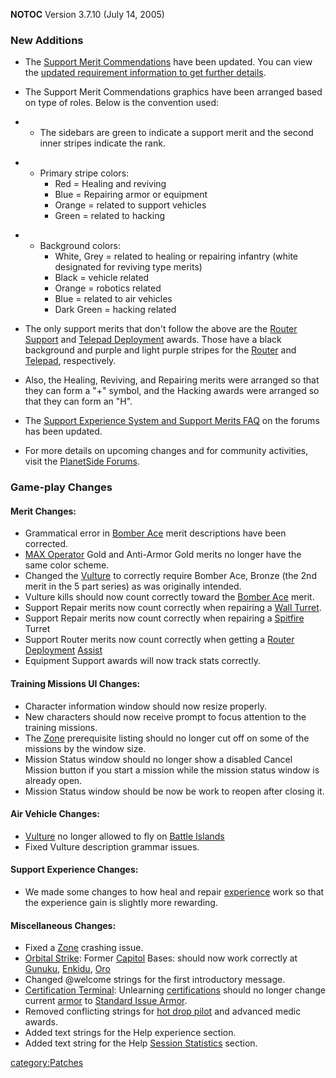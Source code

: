 **NOTOC** Version 3.7.10 (July 14, 2005)

### New Additions

- The [Support Merit
  Commendations](Support_Merit_Commendations.md "wikilink") have been
  updated. You can view the [updated requirement information to get
  further
  details](http://psforums.station.sony.com/ps/board/message?board.id=indevelopment&message.id=7586).

<!-- -->

- The Support Merit Commendations graphics have been arranged based on
  type of roles. Below is the convention used:

<!-- -->

- - The sidebars are green to indicate a support merit and the
    second inner stripes indicate the rank.

<!-- -->

- - Primary stripe colors:
    - Red = Healing and reviving
    - Blue = Repairing armor or equipment
    - Orange = related to support vehicles
    - Green = related to hacking

<!-- -->

- - Background colors:
    - White, Grey = related to healing or repairing infantry
      (white designated for reviving type merits)
    - Black = vehicle related
    - Orange = robotics related
    - Blue = related to air vehicles
    - Dark Green = hacking related

<!-- -->

- The only support merits that don't follow the above are the [Router
  Support](Router_Support.md "wikilink") and [Telepad
  Deployment](Telepad_Deployment.md "wikilink") awards. Those have a
  black background and purple and light purple stripes for the
  [Router](Router.md "wikilink") and [Telepad](Telepad.md "wikilink"),
  respectively.

<!-- -->

- Also, the Healing, Reviving, and Repairing merits were arranged so
  that they can form a "+" symbol, and the Hacking awards were
  arranged so that they can form an "H".

<!-- -->

- The [Support Experience System and Support Merits
  FAQ](http://psforums.station.sony.com/ps/board/message?board.id=faq&message.id=28)
  on the forums has been updated.

<!-- -->

- For more details on upcoming changes and for community activities,
  visit the [PlanetSide Forums](http://psforums.station.sony.com/ps).

### Game-play Changes

#### Merit Changes:

- Grammatical error in [Bomber Ace](Bomber_Ace.md "wikilink") merit
  descriptions have been corrected.
- [MAX Operator](MAX_Operator.md "wikilink") Gold and Anti-Armor Gold
  merits no longer have the same color scheme.
- Changed the [Vulture](Vulture.md "wikilink") to correctly require
  Bomber Ace, Bronze (the 2nd merit in the 5 part series) as was
  originally intended.
- Vulture kills should now count correctly toward the [Bomber
  Ace](Bomber_Ace.md "wikilink") merit.
- Support Repair merits now count correctly when repairing a [Wall
  Turret](Phalanx.md "wikilink").
- Support Repair merits now count correctly when repairing a
  [Spitfire](Spitfire.md "wikilink") Turret
- Support Router merits now count correctly when getting a [Router
  Deployment](Router_Support.md "wikilink") [Assist](Assist.md "wikilink")
- Equipment Support awards will now track stats correctly.

#### Training Missions UI Changes:

- Character information window should now resize properly.
- New characters should now receive prompt to focus attention to the
  training missions.
- The [Zone](Zone.md "wikilink") prerequisite listing should no longer
  cut off on some of the missions by the window size.
- Mission Status window should no longer show a disabled Cancel
  Mission button if you start a mission while the mission status
  window is already open.
- Mission Status window should be now be work to reopen after closing
  it.

#### Air Vehicle Changes:

- [Vulture](Vulture.md "wikilink") no longer allowed to fly on [Battle
  Islands](Battle_Islands.md "wikilink")
- Fixed Vulture description grammar issues.

#### Support Experience Changes:

- We made some changes to how heal and repair
  [experience](experience.md "wikilink") work so that the experience gain
  is slightly more rewarding.

#### Miscellaneous Changes:

- Fixed a [Zone](Zone.md "wikilink") crashing issue.
- [Orbital Strike](Orbital_Strike.md "wikilink"): Former
  [Capitol](Capitol.md "wikilink") Bases: should now work correctly at
  [Gunuku](Gunuku.md "wikilink"), [Enkidu](Enkidu.md "wikilink"),
  [Oro](Oro.md "wikilink")
- Changed @welcome strings for the first introductory message.
- [Certification Terminal](Certification_Terminal.md "wikilink"):
  Unlearning [certifications](certification.md "wikilink") should no
  longer change current [armor](armor.md "wikilink") to [Standard Issue
  Armor](Standard_Exo-Suit.md "wikilink").
- Removed conflicting strings for [hot drop
  pilot](Galaxy_Support_Pilot.md "wikilink") and advanced medic awards.
- Added text strings for the Help experience section.
- Added text string for the Help [Session
  Statistics](Session_Statistics.md "wikilink") section.

[category:Patches](category:Patches.md "wikilink")
